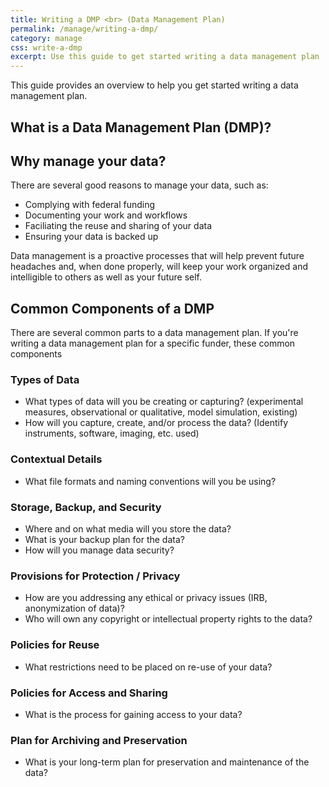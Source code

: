 ```yaml
---
title: Writing a DMP <br> (Data Management Plan) 
permalink: /manage/writing-a-dmp/
category: manage
css: write-a-dmp
excerpt: Use this guide to get started writing a data management plan  
---
```


This guide provides an overview to help you get started writing a data management plan. 

## What is a Data Management Plan (DMP)? 


## Why manage your data?

There are several good reasons to manage your data, such as: 

+ Complying with federal funding 
+ Documenting your work and workflows
+ Faciliating the reuse and sharing of your data 
+ Ensuring your data is backed up

Data management is a proactive processes that will help prevent future headaches and, when done properly, will keep your work organized and intelligible to others as well as your future self. 

## Common Components of a DMP

There are several common parts to a data management plan. If you're writing a data management plan for a specific funder, these common components 

### Types of Data 

+	What types of data will you be creating or capturing? (experimental measures, observational or qualitative, model simulation, existing)
+ How will you capture, create, and/or process the data? (Identify instruments, software, imaging, etc. used)

### Contextual Details 

+	What file formats and naming conventions will you be using?

### Storage, Backup, and Security 

+ Where and on what media will you store the data?
+ What is your backup plan for the data?
+ How will you manage data security?

### Provisions for Protection / Privacy 

+ How are you addressing any ethical or privacy issues (IRB, anonymization of data)?
+ Who will own any copyright or intellectual property rights to the data?

### Policies for Reuse 

+ What restrictions need to be placed on re-use of your data?

### Policies for Access and Sharing 

+ What is the process for gaining access to your data?

### Plan for Archiving and Preservation 

+ What is your long-term plan for preservation and maintenance of the data? 

